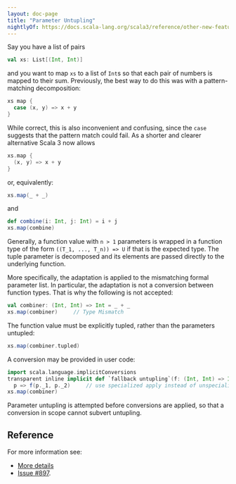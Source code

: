 ```yaml
---
layout: doc-page
title: "Parameter Untupling"
nightlyOf: https://docs.scala-lang.org/scala3/reference/other-new-features/parameter-untupling.html
---
```


Say you have a list of pairs

```scala
val xs: List[(Int, Int)]
```

and you want to map `xs` to a list of `Int`s so that each pair of numbers is mapped to
their sum. Previously, the best way to do this was with a pattern-matching decomposition:

```scala
xs map {
  case (x, y) => x + y
}
```

While correct, this is also inconvenient and confusing, since the `case`
suggests that the pattern match could fail. As a shorter and clearer alternative Scala 3 now allows

```scala
xs.map {
  (x, y) => x + y
}
```

or, equivalently:

```scala
xs.map(_ + _)
```
and
```scala
def combine(i: Int, j: Int) = i + j
xs.map(combine)
```

Generally, a function value with `n > 1` parameters is wrapped in a
function type of the form `((T_1, ..., T_n)) => U` if that is the expected type.
The tuple parameter is decomposed and its elements are passed directly to the underlying function.

More specifically, the adaptation is applied to the mismatching formal
parameter list. In particular, the adaptation is not a conversion
between function types. That is why the following is not accepted:

```scala
val combiner: (Int, Int) => Int = _ + _
xs.map(combiner)     // Type Mismatch
```

The function value must be explicitly tupled, rather than the parameters untupled:
```scala
xs.map(combiner.tupled)
```

A conversion may be provided in user code:

```scala
import scala.language.implicitConversions
transparent inline implicit def `fallback untupling`(f: (Int, Int) => Int): ((Int, Int)) => Int =
  p => f(p._1, p._2)     // use specialized apply instead of unspecialized `tupled`
xs.map(combiner)
```

Parameter untupling is attempted before conversions are applied, so that a conversion in scope
cannot subvert untupling.

## Reference

For more information see:

* [More details](./parameter-untupling-spec.md)
* [Issue #897](https://github.com/scala/scala3/issues/897).
